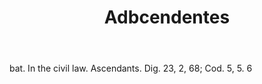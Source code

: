 ---
title: Adbcendentes
letter: A
permalink: "/definitions/adbcendentes.html"
body: bat. In the civil law. Ascendants. Dig. 23, 2, 68; Cod. 5, 5. 6
published_at: '2018-07-07'
source: Black's Law Dictionary
layout: post
---